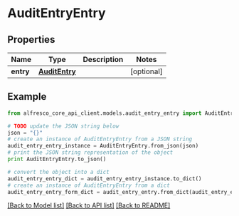 # AuditEntryEntry


## Properties
Name | Type | Description | Notes
------------ | ------------- | ------------- | -------------
**entry** | [**AuditEntry**](AuditEntry.md) |  | [optional] 

## Example

```python
from alfresco_core_api_client.models.audit_entry_entry import AuditEntryEntry

# TODO update the JSON string below
json = "{}"
# create an instance of AuditEntryEntry from a JSON string
audit_entry_entry_instance = AuditEntryEntry.from_json(json)
# print the JSON string representation of the object
print AuditEntryEntry.to_json()

# convert the object into a dict
audit_entry_entry_dict = audit_entry_entry_instance.to_dict()
# create an instance of AuditEntryEntry from a dict
audit_entry_entry_form_dict = audit_entry_entry.from_dict(audit_entry_entry_dict)
```
[[Back to Model list]](../README.md#documentation-for-models) [[Back to API list]](../README.md#documentation-for-api-endpoints) [[Back to README]](../README.md)



